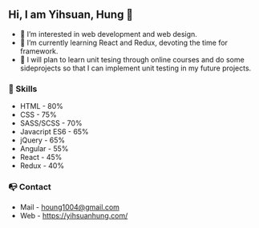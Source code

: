 ## Hi, I am Yihsuan, Hung 👋
- 👀 I’m interested in web development and web design.
- 🌱 I’m currently learning React and Redux, devoting the time for framework.
- 📝 I will plan to learn unit tesing through online courses and do some sideprojects so that I can implement unit testing in my future projects.

### 🔨 Skills 
* HTML - 80%            
* CSS  - 75%            
* SASS/SCSS - 70%      
* Javacript ES6 - 65%  
* jQuery - 65%
* Angular - 55%
* React - 45%
* Redux - 40%

### 📭 Contact 
* Mail - houng1004@gmail.com
* Web - https://yihsuanhung.com/
